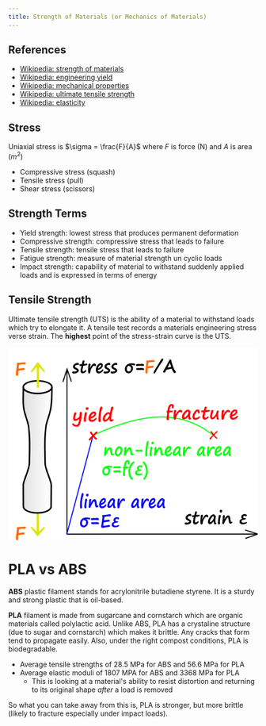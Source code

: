 ```yaml
---
title: Strength of Materials (or Mechanics of Materials)
---
```


## References

- [Wikipedia: strength of materials](https://en.wikipedia.org/wiki/Strength_of_materials)
- [Wikipedia: engineering yield](https://en.wikipedia.org/wiki/Yield_(engineering))
- [Wikipedia: mechanical properties](https://en.wikipedia.org/wiki/List_of_materials_properties#Mechanical_properties)
- [Wikipedia: ultimate tensile strength](https://en.wikipedia.org/wiki/Ultimate_tensile_strength)
- [Wikipedia: elasticity](https://en.wikipedia.org/wiki/Elasticity_(physics))

## Stress

Uniaxial stress is $\sigma = \frac{F}{A}$ where $F$ is force (N) and $A$ is area ($m^2$)

- Compressive stress (squash)
- Tensile stress (pull)
- Shear stress (scissors)

## Strength Terms

- Yield strength: lowest stress that produces permanent deformation
- Compressive strength: compressive stress that leads to failure
- Tensile strength: tensile stress that leads to failure
- Fatigue strength: measure of material strength un cyclic loads
- Impact strength: capability of material to withstand suddenly applied loads and is expressed in terms of energy

## Tensile Strength

Ultimate tensile strength (UTS) is the ability of a material to withstand loads which try
to elongate it. A tensile test records a materials engineering stress verse strain.
The **highest** point of the stress-strain curve is the UTS.

![](tension_test.png)

# PLA vs ABS

**ABS** plastic filament stands for acrylonitrile butadiene styrene.
It is a sturdy and strong plastic that is oil-based.

**PLA** filament is made from sugarcane and cornstarch which are organic
materials called  polylactic acid. Unlike ABS, PLA has a crystaline
structure (due to sugar and cornstarch) which makes it brittle. Any cracks
that form tend to propagate easily. Also, under the right compost conditions,
PLA is biodegradable.

- Average tensile strengths of 28.5 MPa for ABS and 56.6 MPa for PLA
- Average elastic moduli of 1807 MPA for ABS and 3368 MPa for PLA
    - This is looking at a material's ability to resist distortion and returning to its original shape *after* a load is removed

So what you can take away from this is, PLA is stronger, but more brittle (likely
to fracture especially under impact loads).
